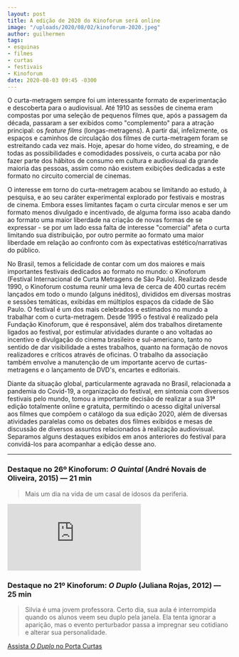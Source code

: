 ```yaml
---
layout: post
title: A edição de 2020 do Kinoforum será online
image: "/uploads/2020/08/02/kinoforum-2020.jpeg"
author: guilhermen
tags:
- esquinas
- filmes
- curtas
- festivais
- Kinoforum
date: 2020-08-03 09:45 -0300
---
```

O curta-metragem sempre foi um interessante formato de experimentação e descoberta para o audiovisual. Até 1910 as sessões de cinema eram compostas por uma seleção de pequenos filmes que, após a passagem da década, passaram a ser exibidos como "complemento" para a atração principal: os *feature films* (longas-metragens). A partir daí, infelizmente, os espaços e caminhos de circulação dos filmes de curta-metragem foram se estreitando cada vez mais. Hoje, apesar do home vídeo, do streaming, e de todas as possibilidades e comodidades possíveis, o curta acaba por não fazer parte dos hábitos de consumo em cultura e audiovisual da grande maioria das pessoas, assim como não existem exibições dedicadas a este formato no circuito comercial de cinemas.

O interesse em torno do curta-metragem acabou se limitando ao estudo, à pesquisa, e ao seu caráter experimental explorado por festivais e mostras de cinema. Embora esses limitantes façam o curta circular menos e ser um formato menos divulgado e incentivado, de alguma forma isso acaba dando ao formato uma maior liberdade na criação de novas formas de se expressar - se por um lado essa falta de interesse "comercial" afeta o curta limitando sua distribuição, por outro permite ao formato uma maior liberdade em relação ao confronto com às expectativas estético/narrativas do público.

No Brasil, temos a felicidade de contar com um dos maiores e mais importantes festivais dedicados ao formato no mundo: o Kinoforum (Festival Internacional de Curta Metragens de São Paulo). Realizado desde 1990, o Kinoforum costuma reunir uma leva de cerca de 400 curtas recém lançados em todo o mundo (alguns inéditos), divididos em diversas mostras e sessões temáticas, exibidas em múltiplos espaços da cidade de São Paulo. O festival é um dos mais celebrados e estimados no mundo a trabalhar com o curta-metragem. Desde 1995 o festival é realizado pela Fundação Kinoforum, que é responsável, além dos trabalhos diretamente ligados ao festival, por estimular atividades durante o ano voltadas ao incentivo e divulgação do cinema brasileiro e sul-americano, tanto no sentido de dar visibilidade a estes trabalhos, quanto na formação de novos realizadores e críticos através de oficinas. O trabalho da associação também envolve a manutenção de um importante acervo de curtas-metragens e o lançamento de DVD's, encartes e editoriais.

Diante da situação global, particularmente agravada no Brasil, relacionada a pandemia do Covid-19, a organização do festival, em sintonia com diversos festivais pelo mundo, tomou a importante decisão de realizar a sua 31ª edição totalmente online e gratuita, permitindo o acesso digital universal aos filmes que compõem o catálogo da sua edição 2020, além de diversas atividades paralelas como os debates dos filmes exibidos e mesas de discussão de diversos assuntos relacionados à realização audiovisual. Separamos alguns destaques exibidos em anos anteriores do festival para convidá-los para acompanhar a edição desse ano.

***

### Destaque no 26º Kinoforum: *O Quintal* (André Novais de Oliveira, 2015) — 21 min

> Mais um dia na vida de um casal de idosos da periferia.

<iframe src="https://www.youtube.com/embed/p6BwKHlIT3U" frameborder="0" allow="accelerometer; autoplay; encrypted-media; gyroscope; picture-in-picture" allowfullscreen></iframe>

### Destaque no 21º Kinoforum: *O Duplo* (Juliana Rojas, 2012) — 25 min

> Silvia é uma jovem professora. Certo dia, sua aula é interrompida quando os alunos veem seu duplo pela janela. Ela tenta ignorar a aparição, mas o evento perturbador passa a impregnar seu cotidiano e alterar sua personalidade.

[Assista *O Duplo* no Porta Curtas](http://portacurtas.org.br/filme/?name=o_duplo)

